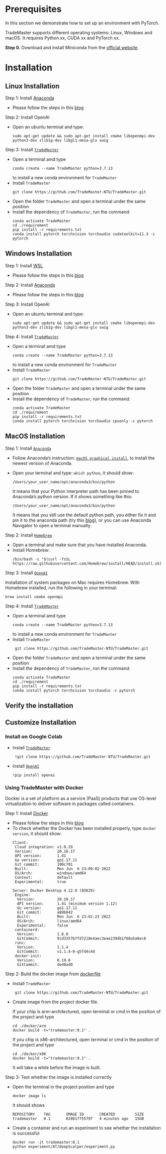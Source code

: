 # Prerequisites

In this section we demonstrate how to set up an environment with PyTorch.

TradeMaster supports different operating systems: Linux, Windows and macOS. It requires Python xx, CUDA xx and PyTorch xx.


**Step 0.** Download and install Miniconda from the [official website](https://docs.conda.io/en/latest/miniconda.html).


# Installation


## Linux Installation
  
  Step 1: Install [Anaconda](https://www.anaconda.com/products/individual)
  - Please follow the steps in this [blog](https://linuxize.com/post/how-to-install-anaconda-on-ubuntu-18-04/)

  Step 2: Install OpenAI

  - Open an ubuntu terminal and type:
     ```
     sudo apt-get update && sudo apt-get install cmake libopenmpi-dev python3-dev zlib1g-dev libgl1-mesa-glx swig
     ```
  Step 3: Install [`TradeMaster`](https://github.com/TradeMaster-NTU/TradeMaster)
  - Open a terminal amd type 
    ```
    conda create --name TradeMaster python=3.7.13
    ```
    to install a new conda environment for `TradeMaster`
  - Install `TradeMaster`
    ```
    git clone https://github.com/TradeMaster-NTU/TradeMaster.git
    ```
  - Open the folder `TradeMaster` and open a terminal under the same position
  - Install the dependency of `TradeMaster`, run the command:
     ```
     conda activate TradeMaster
     cd ./requirement
     pip install -r requirements.txt
     conda install pytorch torchvision torchaudio cudatoolkit=11.3 -c pytorch
     ```

## Windows Installation

Step 1: Install [WSL](https://docs.microsoft.com/en-us/windows/wsl/)
- Please follow the steps in this [blog](https://docs.microsoft.com/en-us/windows/wsl/install)

Step 2: Install [Anaconda](https://www.anaconda.com/products/individual)
- Please follow the steps in this [blog](https://linuxize.com/post/how-to-install-anaconda-on-ubuntu-18-04/)

Step 3: Install OpenAI

- Open an ubuntu terminal and type:
   ```
   sudo apt-get update && sudo apt-get install cmake libopenmpi-dev python3-dev zlib1g-dev libgl1-mesa-glx swig
   ```
Step 4: Install [`TradeMaster`](https://github.com/TradeMaster-NTU/TradeMaster)
- Open a terminal amd type 
  ```
  conda create --name TradeMaster python=3.7.13
  ```
  to install a new conda environment for `TradeMaster`
- Install `TradeMaster`
  ```
  git clone https://github.com/TradeMaster-NTU/TradeMaster.git
  ```
- Open the folder `TradeMaster` and open a terminal under the same position
- Install the dependency of `TradeMaster`, run the command:
   ```
   conda activate TradeMaster
   cd ./requirement
   pip install -r requirements.txt
   conda install pytorch torchvision torchaudio cpuonly -c pytorch
   ```


## MacOS Installation

  Step 1: Install [`Anaconda`](https://www.anaconda.com/products/individual)

  - Follow Anaconda’s instruction: [`macOS graphical install`](https://docs.anaconda.com/anaconda/install/mac-os/), to install the newest version of Anaconda.

  - Open your terminal and type: `which python`, it should show:
    ```
    /Users/your_user_name/opt/anaconda3/bin/python
    ```
    It means that your Python interpreter path has been pinned to Anaconda’s python version. If it shows something like this:
    ```
    /Users/your_user_name/opt/anaconda3/bin/python
    ```
    It means that you still use the default python path, you either fix it and pin it to the anaconda path (try this [blog](https://towardsdatascience.com/how-to-successfully-install-anaconda-on-a-mac-and-actually-get-it-to-work-53ce18025f97)), or you can use Anaconda Navigator to open a terminal manually.

  Step 2: Install [`Homebrew`](https://brew.sh/)

  - Open a terminal and make sure that you have installed Anaconda.
  - Install Homebrew:
    ```
    /bin/bash -c "$(curl -fsSL https://raw.githubusercontent.com/Homebrew/install/HEAD/install.sh)"
    ```
  Step 3: Install [`OpenAI`](https://github.com/openai/baselines)

  Installation of system packages on Mac requires Homebrew. With Homebrew installed, run the following in your terminal:
  ```
  brew install cmake openmpi
  ```
  Step 4: Install [`TradeMaster`](https://github.com/TradeMaster-NTU/TradeMaster)
  - Open a terminal amd type 
    ```
    conda create --name TradeMaster python=3.7.13
    ```
    to install a new conda environment for `TradeMaster`
  - Install `TradeMaster`
    ```
     git clone https://github.com/TradeMaster-NTU/TradeMaster.git
    ```
  - Open the folder `TradeMaster` and open a terminal under the same position
  - Install the dependency of `TradeMaster`, run the command:
     ```
     conda activate TradeMaster
     cd ./requirement
     pip install -r requirements.txt
     conda install pytorch torchvision torchaudio -c pytorch
     ```
     
## Verify the installation

## Customize Installation

### Install on Google Colab

- Install [`TradeMaster`](https://github.com/TradeMaster-NTU/TradeMaster)
    ```
     !git clone https://github.com/TradeMaster-NTU/TradeMaster.git
    ```
- Install [`OpenAI`](https://github.com/openai/baselines)
  ```
  !pip install openai
  ```
  
### Using TradeMaster with Docker

Docker is a set of platform as a service (PaaS) products that use OS-level virtualization to deliver software in packages called containers.

Step 1: Install [Docker](https://docs.docker.com/)
- Please follow the steps in this [blog](https://docs.docker.com/engine/install/)
- To check whether the Docker has been installed properly, type `docker version`, it should show:
  ```
  Client:
   Cloud integration: v1.0.29
   Version:           20.10.17
   API version:       1.41
   Go version:        go1.17.11
   Git commit:        100c701
   Built:             Mon Jun  6 23:09:02 2022
   OS/Arch:           windows/amd64
   Context:           default
   Experimental:      true

  Server: Docker Desktop 4.12.0 (85629)
   Engine:
    Version:          20.10.17
    API version:      1.41 (minimum version 1.12)
    Go version:       go1.17.11
    Git commit:       a89b842
    Built:            Mon Jun  6 23:01:23 2022
    OS/Arch:          linux/amd64
    Experimental:     false
   containerd:
    Version:          1.6.8
    GitCommit:        9cd3357b7fd7218e4aec3eae239db1f68a5a6ec6
   runc:
    Version:          1.1.4
    GitCommit:        v1.1.4-0-g5fd4c4d
   docker-init:
    Version:          0.19.0
    GitCommit:        de40ad0
  ```

Step 2: Build the docker image from [dockerfile](https://github.com/TradeMaster-NTU/TradeMaster/blob/main/docker/Dockerfile)
- Install `TradeMaster`
  ```
   git clone https://github.com/TradeMaster-NTU/TradeMaster.git
  ```
- Create image from the project docker file.

  If your chip is arm-architectured, open terminal or cmd in the position of the project and type
  ```
  cd ./docker/arm
  docker build -t="trademaster:0.1" .
  ```
  If you chip is x86-architectured, open terminal or cmd in the position of the project and type
  ```
  cd ./docker/x86
  docker build -t="trademaster:0.1" .
  ```
  It will take a while before the image is built.

Step 3: Test whether the image is installed correctly

- Open the terminal in the project position and type
  ```
  docker image ls
  ```
  It should shows 
  ```
  REPOSITORY    TAG       IMAGE ID       CREATED         SIZE
  trademaster   0.1       02801f755797   4 minutes ago   15GB 
  ```
- Create a container and run an experiment to see whether the installation is successful
  ```
  docker run -it trademaster:0.1
  python experiment/AT/DeepScalper/experiment.py
  ```
